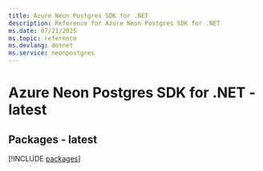 ```yaml
---
title: Azure Neon Postgres SDK for .NET
description: Reference for Azure Neon Postgres SDK for .NET
ms.date: 07/21/2025
ms.topic: reference
ms.devlang: dotnet
ms.service: neonpostgres
---
```

# Azure Neon Postgres SDK for .NET - latest
## Packages - latest
[!INCLUDE [packages](neon-postgres-index.md)]